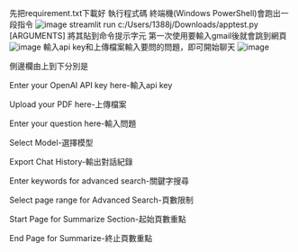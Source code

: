 先把requirement.txt下載好
執行程式碼
終端機(Windows PowerShell)會跑出一段指令
![image](https://github.com/IanQQQQQQ/ai-final/assets/158520580/7ba47a0b-907f-458f-90ab-71e7acb691ba)
streamlit run c:/Users/1388j/Downloads/apptest.py [ARGUMENTS]
將其貼到命令提示字元
第一次使用要輸入gmail後就會跳到網頁
![image](https://github.com/IanQQQQQQ/ai-final/assets/158520580/ffe585e3-7870-4652-b869-7bf808840061)
輸入api key和上傳檔案輸入要問的問題，即可開始聊天
![image](https://github.com/IanQQQQQQ/ai-final/assets/158520580/b51b04c8-437a-42b6-879c-7918aad4c799)

側邊欄由上到下分別是

Enter your OpenAI API key here-輸入api key

Upload your PDF here-上傳檔案

Enter your question here-輸入問題

Select Model-選擇模型

Export Chat History-輸出對話紀錄

Enter keywords for advanced search-關鍵字搜尋

Select page range for Advanced Search-頁數限制

Start Page for Summarize Section-起始頁數重點

End Page for Summarize-終止頁數重點

